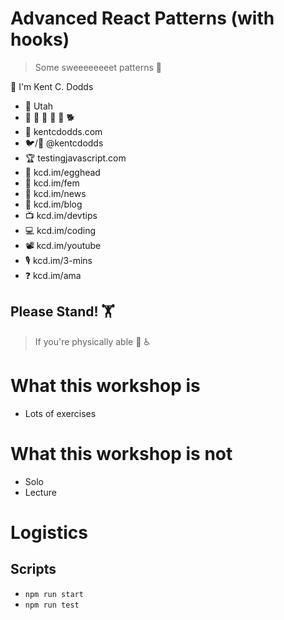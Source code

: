 # Advanced React Patterns (with hooks)

> Some sweeeeeeeet patterns 🍭

👋 I'm Kent C. Dodds

- 🏡 Utah
- 👩 👧 👦 👦 👦 🐕
- 🏢 kentcdodds.com
- 🐦/🐙 @kentcdodds
- 🏆 testingjavascript.com
- 🥚 kcd.im/egghead
- 🥋 kcd.im/fem
- 💌 kcd.im/news
- 📝 kcd.im/blog
- 📺 kcd.im/devtips
- 💻 kcd.im/coding
- 📽 kcd.im/youtube
- 🎙 kcd.im/3-mins
- ❓ kcd.im/ama

## Please Stand! ️️🏋

> If you're physically able 💛 ♿️

# What this workshop is

- Lots of exercises

# What this workshop is not

- Solo
- Lecture

# Logistics

## Scripts

- `npm run start`
- `npm run test`

